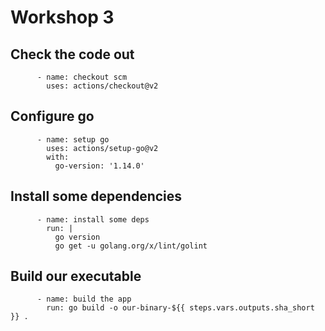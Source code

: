 # Workshop 3

## Check the code out
```
      - name: checkout scm
        uses: actions/checkout@v2
```
## Configure go
```
      - name: setup go
        uses: actions/setup-go@v2
        with:
          go-version: '1.14.0'
```
## Install some dependencies
```
      - name: install some deps
        run: |
          go version
          go get -u golang.org/x/lint/golint
```
## Build our executable
```
      - name: build the app
        run: go build -o our-binary-${{ steps.vars.outputs.sha_short }} .
```
